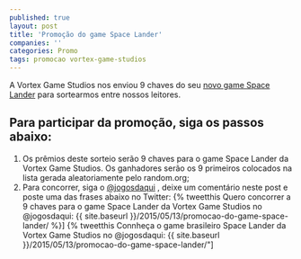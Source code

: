 ```yaml
---
published: true
layout: post
title: 'Promoção do game Space Lander'
companies: ''
categories: Promo
tags: promocao vortex-game-studios
---
```

A Vortex Game Studios nos enviou 9 chaves do seu <a href="{{ site.baseurl }}/2015/05/13/space-lander/">novo game Space Lander</a>
 para sortearmos entre nossos leitores.

## Para participar da promoção, siga os passos abaixo:
<ol>
	<li>Os prêmios deste sorteio serão 9 chaves para o game Space Lander da Vortex Game Studios. Os ganhadores serão os 9 primeiros colocados na lista gerada aleatoriamente pelo random.org;</li>
	<li>Para concorrer, siga o <a href="http://twitter.com/jogosdaqui" target="_blank">@jogosdaqui</a>
, deixe um comentário neste post e poste uma das frases abaixo no Twitter:
{% tweetthis Quero concorrer a 9 chaves para o game Space Lander da Vortex Game Studios no @jogosdaqui: {{ site.baseurl }}/2015/05/13/promocao-do-game-space-lander/ %}]
{% tweetthis Connheça o game brasileiro Space Lander da Vortex Game Studios no @jogosdaqui: {{ site.baseurl }}/2015/05/13/promocao-do-game-space-lander/"]<a style="color:black" target="_new" href="https://twitter.com/home?status=Isaac Newton %2B David Bowie %2B Gameboy %3D Space Lander  no @jogosdaqui - {{ site.baseurl }}/2015/05/13/promocao-do-game-space-lander/ %}><blockquote>Isaac Newton + David Bowie + Gameboy = Space Lander no @jogosdaqui - {{ site.baseurl }}/2015/05/13/promocao-do-game-space-lander/</blockquote></a>
{% tweetthis Um pequeno pixel para um homem, um pixel gigantesco para a humanidade - Space Lander no @jogosdaqui - {{ site.baseurl }}/2015/05/13/space-lander/ %} ]
</li>
	<li>Concorrerão todas as pessoas que seguirem todos os procedimentos descritos acima, até as 18:00 horas (horário de Brasília) do dia 15/05/2015 (sexta-feira).</li>
</ol>
<br><br><br>

Bom game e boa sorte a todos!
